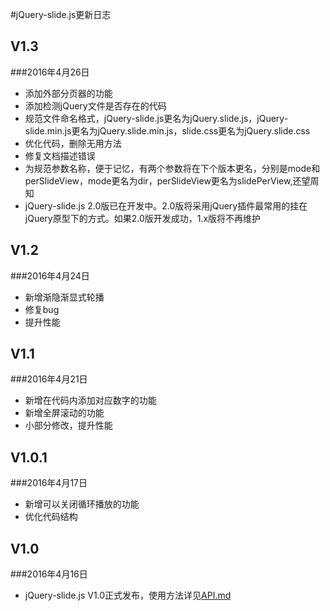 #jQuery-slide.js更新日志

V1.3
---
###2016年4月26日
- 添加外部分页器的功能
- 添加检测jQuery文件是否存在的代码
- 规范文件命名格式，jQuery-slide.js更名为jQuery.slide.js，jQuery-slide.min.js更名为jQuery.slide.min.js，slide.css更名为jQuery.slide.css
- 优化代码，删除无用方法
- 修复文档描述错误
- 为规范参数名称，便于记忆，有两个参数将在下个版本更名，分别是mode和perSlideView，mode更名为dir，perSlideView更名为slidePerView,还望周知
- jQuery-slide.js 2.0版已在开发中。2.0版将采用jQuery插件最常用的挂在jQuery原型下的方式。如果2.0版开发成功，1.x版将不再维护

V1.2
---
###2016年4月24日
- 新增渐隐渐显式轮播
- 修复bug
- 提升性能

V1.1
---
###2016年4月21日
- 新增在代码内添加对应数字的功能
- 新增全屏滚动的功能
- 小部分修改，提升性能

V1.0.1
---
###2016年4月17日
- 新增可以关闭循环播放的功能
- 优化代码结构

V1.0
---
###2016年4月16日
- jQuery-slide.js V1.0正式发布，使用方法详见[API.md](https://github.com/linzb93/slide/blob/master/API.md)